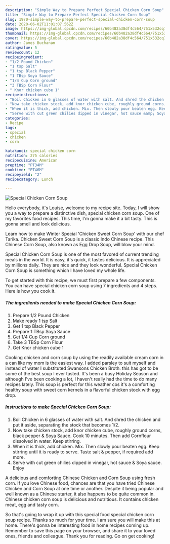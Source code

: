 ```yaml
---
description: "Simple Way to Prepare Perfect Special Chicken Corn Soup"
title: "Simple Way to Prepare Perfect Special Chicken Corn Soup"
slug: 1970-simple-way-to-prepare-perfect-special-chicken-corn-soup
date: 2020-06-02T11:01:07.562Z
image: https://img-global.cpcdn.com/recipes/60b482a38df4c564/751x532cq70/special-chicken-corn-soup-recipe-main-photo.jpg
thumbnail: https://img-global.cpcdn.com/recipes/60b482a38df4c564/751x532cq70/special-chicken-corn-soup-recipe-main-photo.jpg
cover: https://img-global.cpcdn.com/recipes/60b482a38df4c564/751x532cq70/special-chicken-corn-soup-recipe-main-photo.jpg
author: James Buchanan
ratingvalue: 5
reviewcount: 12
recipeingredient:
- "1/2 Pound Chicken"
- "1 tsp Salt"
- "1 tsp Black Pepper"
- "1 TBsp Soya Sauce"
- "1/4 Cup Corn ground"
- "3 TBSp Corn Flour"
- " Knor chicken cube 1"
recipeinstructions:
- "Boil Chicken in 6 glasses of water with salt. And shred the chicken and put it aside, separating the stock that becomes 1/2."
- "Now take chicken stock, add knor chicken cube, roughly ground corns, black pepper &amp; Soya Sauce. Cook 10 minutes. Then add Cornflour dissolved in water. Keep stirring."
- "When it is thick, add chicken. Mix. Then slowly pour beaten egg. Keep stirring until it is ready to serve. Taste salt &amp; pepper, if required add more."
- "Serve with cut green chilies dipped in vinegar, hot sauce &amp; Soya sauce. Enjoy"
categories:
- Recipe
tags:
- special
- chicken
- corn

katakunci: special chicken corn 
nutrition: 275 calories
recipecuisine: American
preptime: "PT34M"
cooktime: "PT46M"
recipeyield: "2"
recipecategory: Lunch

---
```



![Special Chicken Corn Soup](https://img-global.cpcdn.com/recipes/60b482a38df4c564/751x532cq70/special-chicken-corn-soup-recipe-main-photo.jpg)

Hello everybody, it's Louise, welcome to my recipe site. Today, I will show you a way to prepare a distinctive dish, special chicken corn soup. One of my favorites food recipes. This time, I'm gonna make it a bit tasty. This is gonna smell and look delicious.

Learn how to make Winter Special &#39;Chicken Sweet Corn Soup&#39; with our chef Tarika. Chicken Sweet Corn Soup is a classic Indo Chinese recipe. This Chinese Corn Soup, also known as Egg Drop Soup, will blow your mind.

Special Chicken Corn Soup is one of the most favored of current trending meals in the world. It is easy, it's quick, it tastes delicious. It is appreciated by millions daily. They are nice and they look wonderful. Special Chicken Corn Soup is something which I have loved my whole life.


To get started with this recipe, we must first prepare a few components. You can have special chicken corn soup using 7 ingredients and 4 steps. Here is how you cook it.

<!--inarticleads1-->

##### The ingredients needed to make Special Chicken Corn Soup:

1. Prepare 1/2 Pound Chicken
1. Make ready 1 tsp Salt
1. Get 1 tsp Black Pepper
1. Prepare 1 TBsp Soya Sauce
1. Get 1/4 Cup Corn ground
1. Take 3 TBSp Corn Flour
1. Get  Knor chicken cube 1


Cooking chicken and corn soup by using the readily available cream corn in a can like my mom is the easiest way. I added parsley to suit myself and instead of water I substituted Swansons Chicken Broth. this has got to be some of the best soup I ever tasted. It&#39;s been a busy Holiday Season and although I&#39;ve been cooking a lot, I haven&#39;t really had the time to do many recipes lately. This soup is perfect for this weather cos it&#39;s a comforting healthy soup with sweet corn kernels in a flavorful chicken stock with egg drop. 

<!--inarticleads2-->

##### Instructions to make Special Chicken Corn Soup:

1. Boil Chicken in 6 glasses of water with salt. And shred the chicken and put it aside, separating the stock that becomes 1/2.
1. Now take chicken stock, add knor chicken cube, roughly ground corns, black pepper &amp; Soya Sauce. Cook 10 minutes. Then add Cornflour dissolved in water. Keep stirring.
1. When it is thick, add chicken. Mix. Then slowly pour beaten egg. Keep stirring until it is ready to serve. Taste salt &amp; pepper, if required add more.
1. Serve with cut green chilies dipped in vinegar, hot sauce &amp; Soya sauce. Enjoy


A delicious and comforting Chinese Chicken and Corn Soup using fresh corn. If you love Chinese food, chances are that you have tried Chinese Chicken and Corn Soup at one time or another. Despite it being popular and well known as a Chinese starter, it also happens to be quite common in. Chinese chicken corn soup is delicious and nutritious. It contains chicken meat, egg and tasty corn. 

So that's going to wrap it up with this special food special chicken corn soup recipe. Thanks so much for your time. I am sure you will make this at home. There's gonna be interesting food in home recipes coming up. Remember to save this page on your browser, and share it to your loved ones, friends and colleague. Thank you for reading. Go on get cooking!
